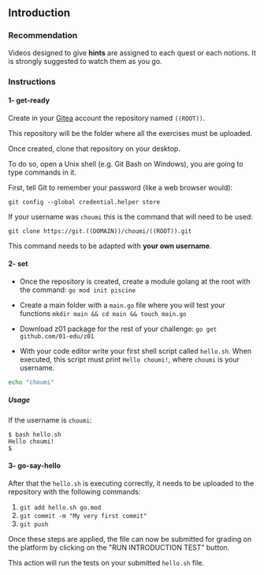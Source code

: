 ## Introduction

### Recommendation

Videos designed to give **hints** are assigned to each quest or each notions. It is strongly suggested to watch them as you go.

### Instructions

#### 1- get-ready

Create in your [Gitea](<https://git.((DOMAIN))>) account the repository named `((ROOT))`.

This repository will be the folder where all the exercises must be uploaded.

Once created, clone that repository on your desktop.

To do so, open a Unix shell (e.g. Git Bash on Windows), you are going to type commands in it.

First, tell Git to remember your password (like a web browser would):

```
git config --global credential.helper store
```

If your username was `choumi` this is the command that will need to be used:

```
git clone https://git.((DOMAIN))/choumi/((ROOT)).git
```

This command needs to be adapted with **your own username**.

#### 2- set

- Once the repository is created, create a module golang at the root with the command: 
`go mod init piscine`

- Create a main folder with a `main.go` file where you will test your functions
`mkdir main && cd main && touch main.go`

- Download z01 package for the rest of your challenge:
`go get github.com/01-edu/z01`

- With your code editor write your first shell script called `hello.sh`. When executed, this script must print `Hello choumi!`, where `choumi` is your username.
``` bash
echo "choumi"
```


##### Usage

If the username is `choumi`:

```console
$ bash hello.sh
Hello choumi!
$
```

#### 3- go-say-hello

After that the `hello.sh` is executing correctly, it needs to be uploaded to the repository with the following commands:

1. `git add hello.sh go.mod`
2. `git commit -m "My very first commit"`
3. `git push`

Once these steps are applied, the file can now be submitted for grading on the platform by clicking on the "RUN INTRODUCTION TEST" button.

This action will run the tests on your submitted `hello.sh` file.
